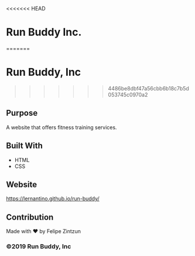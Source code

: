 <<<<<<< HEAD
# Run Buddy Inc.
=======
# Run Buddy, Inc
>>>>>>> 4486be8dbf47a56cbb6b18c7b5d053745c0970a2

## Purpose
A website that offers fitness training services. 

## Built With
* HTML
* CSS

## Website
https://lernantino.github.io/run-buddy/

## Contribution
Made with ❤️ by Felipe Zintzun
### ©️2019 Run Buddy, Inc 
